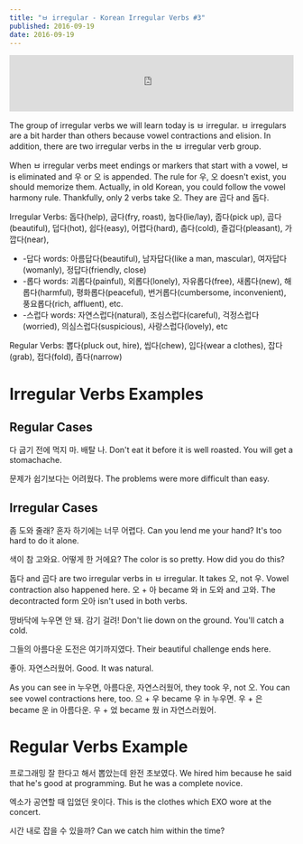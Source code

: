 ```yaml
---
title: "ㅂ irregular - Korean Irregular Verbs #3"
published: 2016-09-19
date: 2016-09-19
---
```

<iframe id="audio_iframe" src="https://www.podbean.com/media/player/ep5uy-62c459?skin=9" width="100%" height="100" frameborder="0" scrolling="no"></iframe>

The group of irregular verbs we will learn today is ㅂ irregular. ㅂ irregulars are a bit harder than others because vowel contractions and elision. In addition, there are two irregular verbs in the ㅂ irregular verb group. 

When ㅂ irregular verbs meet endings or markers that start with a vowel, ㅂ is eliminated and 우 or 오 is appended. The rule for 우, 오 doesn't exist, you should memorize them. Actually, in old Korean, you could follow the vowel harmony rule. Thankfully, only 2 verbs take 오. They are 곱다 and 돕다. 

Irregular Verbs: 돕다(help), 굽다(fry, roast), 눕다(lie/lay), 줍다(pick up), 곱다(beautiful), 덥다(hot), 쉽다(easy), 어렵다(hard), 춥다(cold), 즐겁다(pleasant), 가깝다(near), 
* -답다 words: 아름답다(beautiful), 남자답다(like a man, mascular), 여자답다(womanly), 정답다(friendly, close)
* -롭다 words: 괴롭다(painful), 외롭다(lonely), 자유롭다(free), 새롭다(new), 해롭다(harmful), 평화롭다(peaceful), 번거롭다(cumbersome, inconvenient), 풍요롭다(rich, affluent), etc. 
* -스럽다 words: 자연스럽다(natural), 조심스럽다(careful), 걱정스럽다(worried), 의심스럽다(suspicious), 사랑스럽다(lovely), etc

Regular Verbs: 뽑다(pluck out, hire), 씹다(chew), 입다(wear a clothes), 잡다(grab), 접다(fold), 좁다(narrow)

#  Irregular Verbs Examples

##  Regular Cases

다 굽기 전에 먹지 마. 배탈 나. 
Don't eat it before it is well roasted. You will get a stomachache. 

문제가 쉽기보다는 어려웠다. 
The problems were more difficult than easy. 

##  Irregular Cases

좀 도와 줄래? 혼자 하기에는 너무 어렵다. 
Can you lend me your hand? It's too hard to do it alone. 

색이 참 고와요. 어떻게 한 거에요?
The color is so pretty. How did you do this?

돕다 and 곱다 are two irregular verbs in ㅂ irregular. It takes 오, not 우. Vowel contraction also happened here. 오 + 아 became 와 in 도와 and 고와. The decontracted form 오아 isn't used in both verbs. 

땅바닥에 누우면 안 돼. 감기 걸려!
Don't lie down on the ground. You'll catch a cold. 

그들의 아름다운 도전은 여기까지였다. 
Their beautiful challenge ends here. 

좋아. 자연스러웠어. 
Good. It was natural.

As you can see in 누우면, 아름다운, 자연스러웠어, they took 우, not 오.  You can see vowel contractions here, too. 으 + 우 became 우 in 누우면. 우 + 은 became 운 in 아름다운. 우 + 었 became 웠 in 자연스러웠어. 


#  Regular Verbs Example

프로그래밍 잘 한다고 해서 뽑았는데 완전 초보였다. 
We hired him because he said that he's good at programming. But he was a complete novice. 

엑소가 공연할 때 입었던 옷이다. 
This is the clothes which EXO wore at the concert. 

시간 내로 잡을 수 있을까? 
Can we catch him within the time? 
